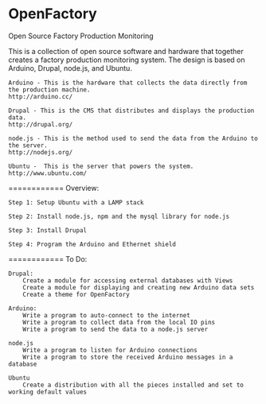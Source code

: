 OpenFactory
===========

Open Source Factory Production Monitoring

This is a collection of open source software and hardware that together creates a factory production monitoring system. The design is based on Arduino, Drupal, node.js, and Ubuntu. 

	Arduino - This is the hardware that collects the data directly from the production machine.
	http://arduino.cc/

	Drupal - This is the CMS that distributes and displays the production data.
	http://drupal.org/

	node.js - This is the method used to send the data from the Arduino to the server.
	http://nodejs.org/

	Ubuntu -  This is the server that powers the system.
	http://www.ubuntu.com/

============
Overview:

	Step 1: Setup Ubuntu with a LAMP stack

	Step 2: Install node.js, npm and the mysql library for node.js

	Step 3: Install Drupal

	Step 4: Program the Arduino and Ethernet shield

============
To Do:

	Drupal:
		Create a module for accessing external databases with Views
		Create a module for displaying and creating new Arduino data sets
		Create a theme for OpenFactory
	
	Arduino:
		Write a program to auto-connect to the internet
		Write a program to collect data from the local IO pins
		Write a program to send the data to a node.js server
		
	node.js
		Write a program to listen for Arduino connections
		Write a program to store the received Arduino messages in a database
		
	Ubuntu
		Create a distribution with all the pieces installed and set to working default values